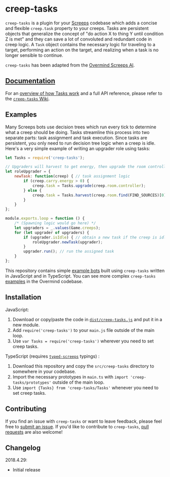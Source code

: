# creep-tasks

`creep-tasks` is a plugin for your [Screeps](https://screeps.com/) codebase which adds a concise and flexible `creep.task` property to your creeps. Tasks are persistent objects that generalize the concept of "do action X to thing Y until condition Z is met" and they can save a lot of convoluted and redundant code in creep logic. A `Task` object contains the necessary logic for traveling to a target, performing an action on the target, and realizing when a task is no longer sensible to continue. 

`creep-tasks` has been adapted from the [Overmind Screeps AI](https://github.com/bencbartlett/Overmind). 

## [Documentation](https://github.com/bencbartlett/creep-tasks/wiki)

For an [overview of how Tasks work](https://github.com/bencbartlett/creep-tasks/wiki/Anatomy-of-a-Task) and a full API reference, please refer to the [`creep-tasks` Wiki](https://github.com/bencbartlett/creep-tasks/wiki).

## Examples

Many Screeps bots use decision trees which run every tick to determine what a creep should be doing. Tasks streamline this process into two separate parts: task assignment and task execution. Since tasks are persistent, you only need to run decision tree logic when a creep is idle. Here's a very simple example of writing an upgrader role using tasks:

```js
let Tasks = require('creep-tasks');

// Upgraders will harvest to get energy, then upgrade the room controller
let roleUpgrader = {
    newTask: function(creep) { // task assignment logic
        if (creep.carry.energy > 0) {
            creep.task = Tasks.upgrade(creep.room.controller);
        } else {
            creep.task = Tasks.harvest(creep.room.find(FIND_SOURCES)[0])
        }
    }
};

module.exports.loop = function () {
    /* (Spawning logic would go here) */
    let upgraders = _.values(Game.creeps);
    for (let upgrader of upgraders) {
        if (upgrader.isIdle) { // obtain a new task if the creep is idle
            roleUpgrader.newTask(upgrader);
        }
        upgrader.run(); // run the assigned task
    }
};
```

This repository contains simple [example bots](/examples) built using `creep-tasks` written in JavaScript and in TypeScript. You can see more complex `creep-tasks` [examples](https://github.com/bencbartlett/Overmind/tree/master/src/overlords/core) in the Overmind codebase.

## Installation 

JavaScript:
1. Download or copy/paste the code in [`dist/creep-tasks.js`](https://github.com/bencbartlett/creep-tasks/tree/master/dist/creep-tasks.js) and put it in a new module.
2. Add `require('creep-tasks')` to your `main.js` file outside of the main loop.
3. Use `var Tasks = require('creep-tasks')` wherever you need to set creep tasks.

TypeScript (requires [`typed-screeps`](https://github.com/screepers/typed-screeps) typings) :
1. Download this repository and copy the `src/creep-tasks` directory to somewhere in your codebase.
2. Import the necessary prototypes in `main.ts` with `import 'creep-tasks/prototypes'` outside of the main loop.
3. Use `import {Tasks} from 'creep-tasks/Tasks'` whenever you need to set creep tasks.

## Contributing

If you find an issue with `creep-tasks` or want to leave feedback, please feel free to [submit an issue](https://github.com/bencbartlett/creep-tasks/issues/new). If you'd like to contribute to `creep-tasks`, [pull requests](https://github.com/bencbartlett/creep-tasks/pulls) are also welcome!

## Changelog
2018.4.29:
- Initial release
